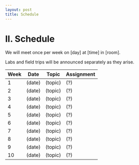 ```yaml
---
layout: post
title: Schedule
---
```


# II. Schedule

We will meet once per week on [day] at [time] in [room].

Labs and field trips will be announced separately as they arise.

| Week | Date | Topic | Assignment |
| -- | -- | -- | -- |
| 1 | (date) | (topic) | (?) |
| 2 | (date) | (topic) | (?) |
| 3 | (date) | (topic) | (?) |
| 4 | (date) | (topic) | (?) |
| 5 | (date) | (topic) | (?) |
| 6 | (date) | (topic) | (?) |
| 7 | (date) | (topic) | (?) |
| 8 | (date) | (topic) | (?) |
| 9 | (date) | (topic) | (?) |
| 10 | (date) | (topic) | (?) |
